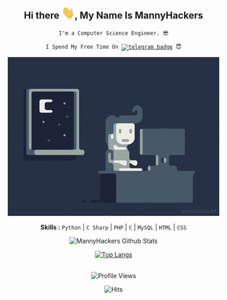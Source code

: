 <div align="center">
<h2>Hi there <img src="https://github.com/MannyHackers/GithubProfile/blob/master/Gif/Hi%20Emoji.gif" width="30px">, My Name Is MannyHackers</h2>

<div align="center" width="50">

<code>I'm a Computer Science Engineer. 😎</code>

<code>I Spend My Free Time On [![telegram badge](https://img.shields.io/badge/-Telegram-blue?style=flat&logo=telegram)](https://telegram.me/MannyHackers)</a> 😇</code>

<img src="https://github.com/MannyHackers/GithubProfile/blob/master/Gif/Coding.gif" alt="coding ?">

<b>Skills :</b> <code>Python</code> | <code>C Sharp</code> | <code>PHP</code> | <code>C</code> | <code>MySQL</code> | <code>HTML</code> | <code>CSS</code>

![MannyHackers Github Stats](https://github-readme-stats.vercel.app/api?username=MannyHackers&theme=blue-green&show_icons=true)

[![Top Langs](https://github-readme-stats.vercel.app/api/top-langs/?username=MannyHackers&layout=compact)](https://github.com/MannyHackers/GithubProfile)

<br><img src="https://gpvc.arturio.dev/MannyHackers" alt="Profile Views">

![Hits](https://hits.seeyoufarm.com/api/count/incr/badge.svg?url=https://github.com/MannyHackers)

</div>
